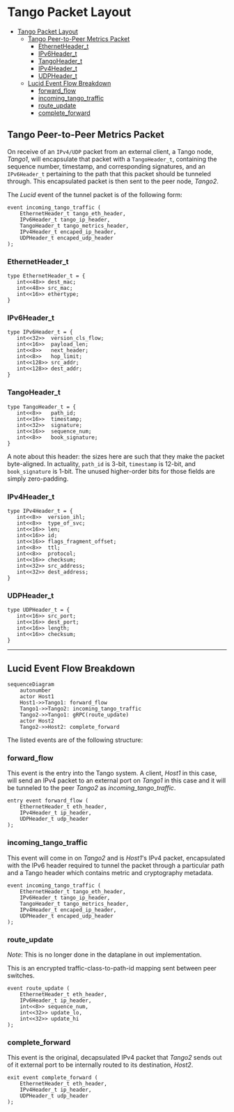 
# Tango Packet Layout

- [Tango Packet Layout](#tango-packet-layout)
  - [Tango Peer-to-Peer Metrics Packet](#tango-peer-to-peer-metrics-packet)
    - [EthernetHeader\_t](#ethernetheader_t)
    - [IPv6Header\_t](#ipv6header_t)
    - [TangoHeader\_t](#tangoheader_t)
    - [IPv4Header\_t](#ipv4header_t)
    - [UDPHeader\_t](#udpheader_t)
  - [Lucid Event Flow Breakdown](#lucid-event-flow-breakdown)
    - [forward\_flow](#forward_flow)
    - [incoming\_tango\_traffic](#incoming_tango_traffic)
    - [route\_update](#route_update)
    - [complete\_forward](#complete_forward)

## Tango Peer-to-Peer Metrics Packet

On receive of an `IPv4/UDP` packet from an external client, a Tango node, *Tango1*, will encapsulate that packet with a `TangoHeader_t`, containing the sequence number, timestamp, and corresponding signatures, and an `IPv6Header_t` pertaining to the path that this packet should be tunneled through. This encapsulated packet is then sent to the peer node, *Tango2*.

The *Lucid* event of the tunnel packet is of the following form:

```lucid
event incoming_tango_traffic (
    EthernetHeader_t tango_eth_header,
    IPv6Header_t tango_ip_header,
    TangoHeader_t tango_metrics_header,
    IPv4Header_t encaped_ip_header,
    UDPHeader_t encaped_udp_header
);
```

### EthernetHeader_t

```lucid
type EthernetHeader_t = {
   int<<48>> dest_mac; 
   int<<48>> src_mac; 
   int<<16>> ethertype;
}
```

### IPv6Header_t

```lucid
type IPv6Header_t = {
   int<<32>>  version_cls_flow;
   int<<16>>  payload_len;
   int<<8>>   next_header;
   int<<8>>   hop_limit;
   int<<128>> src_addr;
   int<<128>> dest_addr;
}
```

### TangoHeader_t

```lucid
type TangoHeader_t = {
   int<<8>>   path_id;
   int<<16>>  timestamp;
   int<<32>>  signature;
   int<<16>>  sequence_num;
   int<<8>>   book_signature;
}
```

A note about this header: the sizes here are such that they make the packet byte-aligned. In actuality, `path_id` is 3-bit, `timestamp` is 12-bit, and `book_signature` is 1-bit. The unused higher-order bits for those fields are simply zero-padding.

### IPv4Header_t

```lucid
type IPv4Header_t = {
   int<<8>>  version_ihl;
   int<<8>>  type_of_svc;
   int<<16>> len;
   int<<16>> id;
   int<<16>> flags_fragment_offset;
   int<<8>>  ttl;
   int<<8>>  protocol;
   int<<16>> checksum;
   int<<32>> src_address;
   int<<32>> dest_address;
}
```

### UDPHeader_t

```lucid
type UDPHeader_t = {
   int<<16>> src_port;
   int<<16>> dest_port;
   int<<16>> length;
   int<<16>> checksum;
}
```

---

## Lucid Event Flow Breakdown

```mermaid
sequenceDiagram
    autonumber
    actor Host1
    Host1->>Tango1: forward_flow
    Tango1->>Tango2: incoming_tango_traffic
    Tango2->>Tango1: gRPC(route_update)
    actor Host2
    Tango2->>Host2: complete_forward
```

The listed events are of the following structure:

### forward_flow

This event is the entry into the Tango system. A client, *Host1* in this case, will send an IPv4 packet to an external port on *Tango1* in this case and it will be tunneled to the peer *Tango2* as *incoming_tango_traffic*.

```lucid
entry event forward_flow (
    EthernetHeader_t eth_header,
    IPv4Header_t ip_header,
    UDPHeader_t udp_header
);
```

### incoming_tango_traffic

This event will come in on *Tango2* and is *Host1*'s IPv4 packet, encapsulated with the IPv6 header required to tunnel the packet through a particular path and a Tango header which contains metric and cryptography metadata.

```lucid
event incoming_tango_traffic (
    EthernetHeader_t tango_eth_header,
    IPv6Header_t tango_ip_header,
    TangoHeader_t tango_metrics_header,
    IPv4Header_t encaped_ip_header,
    UDPHeader_t encaped_udp_header
);
```

### route_update

*Note*: This is no longer done in the dataplane in out implementation.

This is an encrypted traffic-class-to-path-id mapping sent between peer switches.

```lucid
event route_update (
    EthernetHeader_t eth_header,
    IPv6Header_t ip_header,
    int<<8>> sequence_num,
    int<<32>> update_lo,
    int<<32>> update_hi
);
```

### complete_forward

This event is the original, decapsulated IPv4 packet that *Tango2* sends out of it external port to be internally routed to its destination, *Host2*.

```lucid
exit event complete_forward (
    EthernetHeader_t eth_header,
    IPv4Header_t ip_header,
    UDPHeader_t udp_header
);
```
